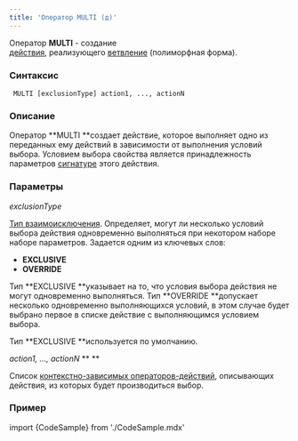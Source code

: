 ```yaml
---
title: 'Оператор MULTI (д)'
---
```


Оператор **MULTI** - создание [действия](Действия.md), реализующего [ветвление](Ветвление_CASE_IF_MULTI.md#poly) (полиморфная форма).

### Синтаксис

     MULTI [exclusionType] action1, ..., actionN 

### Описание

Оператор **MULTI **создает действие, которое выполняет одно из переданных ему действий в зависимости от выполнения условий выбора. Условием выбора свойства является принадлежность параметров [сигнатуре](Оператор_CLASS.md) этого действия. 

### Параметры

*exclusionType*

[Тип взаимоисключения](Ветвление_CASE_IF_MULTI.md#exclusive). Определяет, могут ли несколько условий выбора действия одновременно выполняться при некотором наборе наборе параметров. Задается одним из ключевых слов:

-   **EXCLUSIVE**
-   **OVERRIDE**

Тип **EXCLUSIVE **указывает на то, что условия выбора действия не могут одновременно выполняться. Тип **OVERRIDE **допускает несколько одновременно выполняющихся условий, в этом случае будет выбрано первое в списке действие с выполняющимся условием выбора. 

Тип **EXCLUSIVE **используется по умолчанию.

*action1, ..., actionN* ** ** 

Список [контекстно-зависимых операторов-действий](Операторы-действия.md#contextdependent), описывающих действия, из которых будет производиться выбор.

### Пример


import {CodeSample} from './CodeSample.mdx'

<CodeSample url="https://ru-documentation.lsfusion.org/sample?file=ActionSample&block=multi"/>

  
